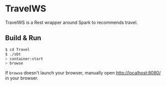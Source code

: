 # TravelWS #
TravelWS is a Rest wrapper around Spark to recommends travel.

## Build & Run ##

```sh
$ cd Travel
$ ./sbt
> container:start
> browse
```

If `browse` doesn't launch your browser, manually open [http://localhost:8080/](http://localhost:8080/) in your browser.
